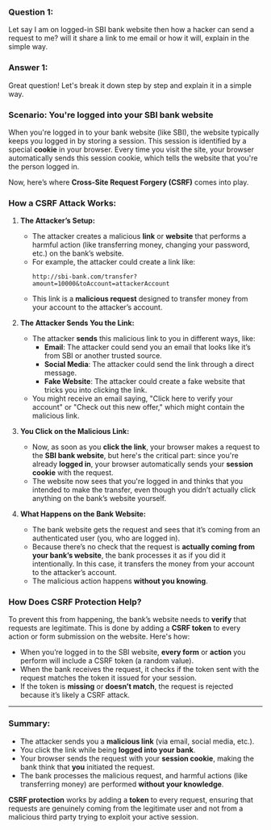 ### Question 1:

Let say I am on logged-in SBI bank website then how a hacker can send a request to me? will it share a link to me email or how it will, explain in the simple way.

### Answer 1:

Great question! Let's break it down step by step and explain it in a simple way.

### Scenario: You're logged into your SBI bank website

When you're logged in to your bank website (like SBI), the website typically keeps you logged in by storing a session. This session is identified by a special **cookie** in your browser. Every time you visit the site, your browser automatically sends this session cookie, which tells the website that you're the person logged in.

Now, here’s where **Cross-Site Request Forgery (CSRF)** comes into play.

### **How a CSRF Attack Works:**

1. **The Attacker’s Setup:**
    - The attacker creates a malicious **link** or **website** that performs a harmful action (like transferring money, changing your password, etc.) on the bank’s website.
    - For example, the attacker could create a link like:
      ```
      http://sbi-bank.com/transfer?amount=10000&toAccount=attackerAccount
      ```
    - This link is a **malicious request** designed to transfer money from your account to the attacker’s account.

2. **The Attacker Sends You the Link:**
    - The attacker **sends** this malicious link to you in different ways, like:
        - **Email**: The attacker could send you an email that looks like it’s from SBI or another trusted source.
        - **Social Media**: The attacker could send the link through a direct message.
        - **Fake Website**: The attacker could create a fake website that tricks you into clicking the link.
    - You might receive an email saying, "Click here to verify your account" or "Check out this new offer," which might contain the malicious link.

3. **You Click on the Malicious Link:**
    - Now, as soon as you **click the link**, your browser makes a request to the **SBI bank website**, but here's the critical part: since you're already **logged in**, your browser automatically sends your **session cookie** with the request.
    - The website now sees that you're logged in and thinks that you intended to make the transfer, even though you didn’t actually click anything on the bank’s website yourself.

4. **What Happens on the Bank Website:**
    - The bank website gets the request and sees that it’s coming from an authenticated user (you, who are logged in).
    - Because there’s no check that the request is **actually coming from your bank’s website**, the bank processes it as if you did it intentionally. In this case, it transfers the money from your account to the attacker’s account.
    - The malicious action happens **without you knowing**.

### **How Does CSRF Protection Help?**

To prevent this from happening, the bank’s website needs to **verify** that requests are legitimate. This is done by adding a **CSRF token** to every action or form submission on the website. Here's how:

- When you’re logged in to the SBI website, **every form** or **action** you perform will include a CSRF token (a random value).
- When the bank receives the request, it checks if the token sent with the request matches the token it issued for your session.
- If the token is **missing** or **doesn’t match**, the request is rejected because it’s likely a CSRF attack.

---

### **Summary:**
- The attacker sends you a **malicious link** (via email, social media, etc.).
- You click the link while being **logged into your bank**.
- Your browser sends the request with your **session cookie**, making the bank think that **you** initiated the request.
- The bank processes the malicious request, and harmful actions (like transferring money) are performed **without your knowledge**.

**CSRF protection** works by adding a **token** to every request, ensuring that requests are genuinely coming from the legitimate user and not from a malicious third party trying to exploit your active session.